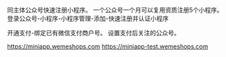 同主体公众号快速注册小程序。
一个公众号一个月可以复用资质注册5个小程序。
登录公众号-小程序-小程序管理-添加-快速注册并认证小程序


开通支付-绑定已有微信支付商户号。
设置支付后关注的公众号。



https://miniapp.wemeshops.com
https://miniapp-test.wemeshops.com



























